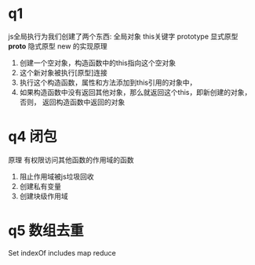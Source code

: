 # q1 
  js全局执行为我们创建了两个东西: 全局对象  this关键字
  prototype 显式原型
  __proto__ 隐式原型
  new 的实现原理 
  1. 创建一个空对象，构造函数中的this指向这个空对象
  2. 这个新对象被执行[原型]连接
  3. 执行这个构造函数，属性和方法添加到this引用的对象中，
  4. 如果构造函数中没有返回其他对象，那么就返回这个this，即新创建的对象， 否则， 返回构造函数中返回的对象

# q4 闭包
  原理 有权限访问其他函数的作用域的函数
1. 阻止作用域被js垃圾回收
2. 创建私有变量
3. 创建块级作用域 

# q5 数组去重
  Set indexOf includes map reduce
